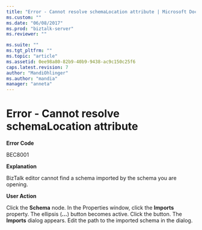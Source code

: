 ```yaml
---
title: "Error - Cannot resolve schemaLocation attribute | Microsoft Docs"
ms.custom: ""
ms.date: "06/08/2017"
ms.prod: "biztalk-server"
ms.reviewer: ""

ms.suite: ""
ms.tgt_pltfrm: ""
ms.topic: "article"
ms.assetid: 0ee98a80-82b9-40b9-9438-ac9c150c25f6
caps.latest.revision: 7
author: "MandiOhlinger"
ms.author: "mandia"
manager: "anneta"
---
```

# Error - Cannot resolve schemaLocation attribute
**Error Code**  
  
 BEC8001  
  
 **Explanation**  
  
 BizTalk editor cannot find a schema imported by the schema you are opening.  
  
 **User Action**  
  
 Click the **Schema** node. In the Properties window, click the **Imports** property. The ellipsis (**…**) button becomes active. Click the button. The **Imports** dialog appears. Edit the path to the imported schema in the dialog.